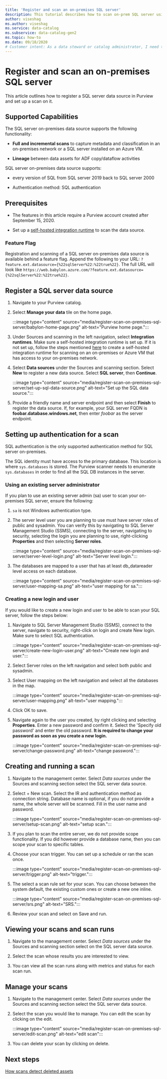 ```yaml
---
title: 'Register and scan an on-premises SQL server'
description: This tutorial describes how to scan on-prem SQL server using a self-hosted IR. 
author: viseshag
ms.author: viseshag
ms.service: data-catalog
ms.subservice: data-catalog-gen2
ms.topic: how-to
ms.date: 09/18/2020
# Customer intent: As a data steward or catalog administrator, I need to understand how to scan data into the catalog.
---
```


# Register and scan an on-premises SQL server

This article outlines how to register a SQL server data source in Purview and set up a scan on it.

## Supported Capabilities

The SQL server on-premises data source supports the following functionality:

- **Full and incremental scans** to capture metadata and classification in an on-premises network or a SQL server installed on an Azure VM.

- **Lineage** between data assets for ADF copy/dataflow activities

SQL server on-premises data source supports:

- every version of SQL from SQL server 2019 back to SQL server 2000

- Authentication method: SQL authentication

## Prerequisites

- The features in this article require a Purview account created after September 15, 2020.

- Set up a [self-hosted integration runtime](manage-integration-runtimes.md) to scan the data source.

### Feature Flag

Registration and scanning of a SQL server on-premises data source is available behind a feature flag. Append the following to your URL: `?feature.ext.datasource={%22sqlServer%22:%22true%22}`. The full URL will look like `https://web.babylon.azure.com/?feature.ext.datasource={%22sqlServer%22:%22true%22}`.

## Register a SQL server data source

1. Navigate to your Purview catalog.

2. Select **Manage your data** tile on the home page.

   :::image type="content" source="media/register-scan-on-premises-sql-server/babylon-home-page.png" alt-text="Purview home page.":::

3. Under Sources and scanning in the left navigation, select **Integration runtimes**. Make sure a self-hosted integration runtime is set up. If it is not set up, follow the steps mentioned [here](manage-integration-runtimes.md) to create a self-hosted integration runtime for scanning on an on-premises or Azure VM that has access to your on-premises network.

4. Select **Data sources** under the Sources and scanning section. Select **New** to register a new data source. Select **SQL server**, then **Continue**.

   :::image type="content" source="media/register-scan-on-premises-sql-server/set-up-sql-data-source.png" alt-text="Set up the SQL data source.":::

5. Provide a friendly name and server endpoint and then select **Finish** to register the data source. If, for example, your SQL server FQDN is **foobar.database.windows.net**, then enter *foobar* as the server endpoint.

## Setting up authentication for a scan

SQL authentication is the only supported authentication method for SQL server on-premises.

The SQL identity must have access to the primary database. This location is where `sys.databases` is stored. The Purview scanner needs to enumerate `sys.databases` in order to find all the SQL DB instances in the server.

### Using an existing server administrator

If you plan to use an existing server admin (sa) user to scan your on-premises SQL server, ensure the following:

1. `sa` is not Windows authentication type.

2. The server level user you are planning to use must have server roles of public and sysadmin. You can verify this by navigating to SQL Server Management Studio (SSMS), connecting to the server, navigating to security, selecting the login you are planning to use, right-clicking **Properties** and then selecting **Server roles**.

   :::image type="content" source="media/register-scan-on-premises-sql-server/server-level-login.png" alt-text="Server level login.":::

3. The databases are mapped to a user that has at least db_datareader level access on each database.

   :::image type="content" source="media/register-scan-on-premises-sql-server/user-mapping-sa.png" alt-text="user mapping for sa.":::

### Creating a new login and user

If you would like to create a new login and user to be able to scan your SQL server, follow the steps below:

1. Navigate to SQL Server Management Studio (SSMS), connect to the server, navigate to security, right-click on login and create New login. Make sure to select SQL authentication.

   :::image type="content" source="media/register-scan-on-premises-sql-server/create-new-login-user.png" alt-text="Create new login and user.":::

2. Select Server roles on the left navigation and select both public and sysadmin.

3. Select User mapping on the left navigation and select all the databases in the map.

   :::image type="content" source="media/register-scan-on-premises-sql-server/user-mapping.png" alt-text="user mapping.":::

4. Click OK to save.

5. Navigate again to the user you created, by right clicking and selecting **Properties**. Enter a new password and confirm it. Select the 'Specify old password' and enter the old password. **It is required to change your password as soon as you create a new login.**

   :::image type="content" source="media/register-scan-on-premises-sql-server/change-password.png" alt-text="change password.":::

## Creating and running a scan

1. Navigate to the management center. Select *Data sources* under the Sources and scanning section select the SQL server data source.

2. Select + New scan. Select the IR and authentication method as connection string. Database name is optional, if you do not provide a name, the whole server will be scanned. Fill in the user name and password.

   :::image type="content" source="media/register-scan-on-premises-sql-server/setup-scan.png" alt-text="setup scan.":::

3. If you plan to scan the entire server, we do not provide scope functionality. If you did however provide a database name, then you can scope your scan to specific tables.

4. Choose your scan trigger. You can set up a schedule or ran the scan once.

   :::image type="content" source="media/register-scan-on-premises-sql-server/trigger.png" alt-text="trigger.":::

5. The select a scan rule set for your scan. You can choose between the system default, the existing custom ones or create a new one inline.

   :::image type="content" source="media/register-scan-on-premises-sql-server/srs.png" alt-text="SRS.":::

6. Review your scan and select on Save and run.

## Viewing your scans and scan runs

1. Navigate to the management center. Select *Data sources* under the Sources and scanning section select on the SQL server data source.

2. Select the scan whose results you are interested to view.

3. You can view all the scan runs along with metrics and status for each scan run.

## Manage your scans

1. Navigate to the management center. Select *Data sources* under the Sources and scanning section select the SQL server data source.

2. Select the scan you would like to manage. You can edit the scan by clicking on the edit.

   :::image type="content" source="media/register-scan-on-premises-sql-server/edit-scan.png" alt-text="edit scan":::

3. You can delete your scan by clicking on delete.

## Next steps

[How scans detect deleted assets](concept-detect-deleted-assets.md)
